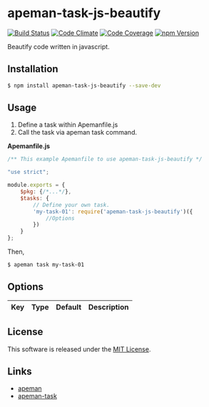 apeman-task-js-beautify
==========

<!-- Badge Start -->
<a name="badges"></a>

[![Build Status][bd_travis_shield_url]][bd_travis_url]
[![Code Climate][bd_codeclimate_shield_url]][bd_codeclimate_url]
[![Code Coverage][bd_codeclimate_coverage_shield_url]][bd_codeclimate_url]
[![npm Version][bd_npm_shield_url]][bd_npm_url]

[bd_repo_url]: https://github.com/miyazakijunichi/apeman-task-js-beautify
[bd_travis_url]: http://travis-ci.org/miyazakijunichi/apeman-task-js-beautify
[bd_travis_shield_url]: http://img.shields.io/travis/miyazakijunichi/apeman-task-js-beautify.svg?style=flat
[bd_license_url]: https://github.com/miyazakijunichi/apeman-task-js-beautify/blob/master/LICENSE
[bd_codeclimate_url]: http://codeclimate.com/github/miyazakijunichi/apeman-task-js-beautify
[bd_codeclimate_shield_url]: http://img.shields.io/codeclimate/github/miyazakijunichi/apeman-task-js-beautify.svg?style=flat
[bd_codeclimate_coverage_shield_url]: http://img.shields.io/codeclimate/coverage/github/miyazakijunichi/apeman-task-js-beautify.svg?style=flat
[bd_gemnasium_url]: https://gemnasium.com/miyazakijunichi/apeman-task-js-beautify
[bd_gemnasium_shield_url]: https://gemnasium.com/miyazakijunichi/apeman-task-js-beautify.svg
[bd_npm_url]: http://www.npmjs.org/package/apeman-task-js-beautify
[bd_npm_shield_url]: http://img.shields.io/npm/v/apeman-task-js-beautify.svg?style=flat
[bd_bower_badge_url]: https://img.shields.io/bower/v/apeman-task-js-beautify.svg?style=flat

<!-- Badge End -->


<!-- Description Start -->
<a name="description"></a>

Beautify code written in javascript.

<!-- Description End -->


<!-- Overview Start -->
<a name="overview"></a>


<!-- Overview End -->


<!-- Sections Start -->
<a name="sections"></a>

<!-- Section from "doc/readme/01.Installation.md.hbs" Start -->

<a name="section-doc-readme-01-installation-md"></a>
Installation
-----

```bash
$ npm install apeman-task-js-beautify --save-dev
```

<!-- Section from "doc/readme/01.Installation.md.hbs" End -->

<!-- Section from "doc/readme/02.Usage.md.hbs" Start -->

<a name="section-doc-readme-02-usage-md"></a>
Usage
---------

1. Define a task within Apemanfile.js
2. Call the task via apeman task command.

**Apemanfile.js**
```javascript
/** This example Apemanfile to use apeman-task-js-beautify */

"use strict";

module.exports = {
    $pkg: {/*...*/},
    $tasks: {
        // Define your own task.
        'my-task-01': require('apeman-task-js-beautify')({
            //Options
        })
    }
};
```

Then,
```bash
$ apeman task my-task-01
```

<!-- Section from "doc/readme/02.Usage.md.hbs" End -->

<!-- Section from "doc/readme/03.Options.md.hbs" Start -->

<a name="section-doc-readme-03-options-md"></a>
Options
-------

| Key | Type | Default | Description |
| --- | ---- | --- | --- |

<!-- Section from "doc/readme/03.Options.md.hbs" End -->


<!-- Sections Start -->


<!-- LICENSE Start -->
<a name="license"></a>

License
-------
This software is released under the [MIT License](https://github.com/miyazakijunichi/apeman-task-js-beautify/blob/master/LICENSE).

<!-- LICENSE End -->


<!-- Links Start -->
<a name="links"></a>

Links
------

+ [apeman](https://github.com/apeman-labo/apeman)
+ [apeman-task](https://github.com/apeman-labo/apeman-task)

<!-- Links End -->
